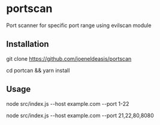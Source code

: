 # portscan
Port scanner for specific port range using evilscan module

## Installation

git clone https://github.com/joeneldeasis/portscan

cd portcan && yarn install


## Usage

node src/index.js --host example.com --port 1-22

node src/index.js --host example.com --port 21,22,80,8080

